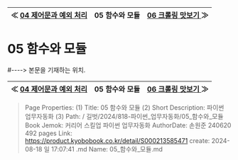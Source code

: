 
| ≪ [ 04 제어문과 예외 처리 ](/길벗/2024/818-파이썬_업무자동화/04_제어문과_예외_처리) | 05 함수와 모듈 | [ 06 크롤링 맛보기 ](/길벗/2024/818-파이썬_업무자동화/06_크롤링_맛보기) ≫ |
|:----:|:----:|:----:|

# 05 함수와 모듈
#----> 본문을 기재하는 위치.



| ≪ [ 04 제어문과 예외 처리 ](/길벗/2024/818-파이썬_업무자동화/04_제어문과_예외_처리) | 05 함수와 모듈 | [ 06 크롤링 맛보기 ](/길벗/2024/818-파이썬_업무자동화/06_크롤링_맛보기) ≫ |
|:----:|:----:|:----:|

> Page Properties:
> (1) Title: 05 함수와 모듈
> (2) Short Description: 파이썬 업무자동화
> (3) Path: / 길벗/2024/818-파이썬_업무자동화/05_함수와_모듈
> Book Jemok: 커리어 스킬업 파이썬 업무자동화
> AuthorDate: 손원준 240620 492 pages
> Link: https://product.kyobobook.co.kr/detail/S000213585471
> create: 2024-08-18 일 17:07:41
> .md Name: 05_함수와_모듈.md

